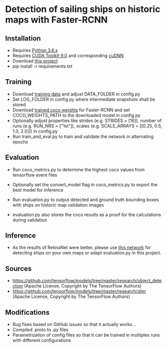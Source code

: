 # Detection of sailing ships on historic maps with Faster-RCNN

## Installation

* Requires [Python 3.6.x](https://www.python.org/downloads/)
* Requires [CUDA Toolkit 9.0](https://developer.nvidia.com/cuda-downloads) and corresponding [cuDNN](https://developer.nvidia.com/rdp/cudnn-download)
* Download [this project](https://gitlab.ethz.ch/sraimund/pictorial-maps-faster-rcnn/-/archive/master/pictorial-maps-faster-rcnn-master.zip)
* pip install -r requirements.txt


## Training

* Download [training data](https://ikgftp.ethz.ch/?u=hpMc&p=uLZy&path=/pictorial_maps_faster_rcnn_data.zip) and adjust DATA_FOLDER in config.py 
* Set LOG_FOLDER in config.py where intermediate snapshots shall be stored
* Download [trained coco weights](http://download.tensorflow.org/models/object_detection/faster_rcnn_resnet50_coco_2018_01_28.tar.gz) for Faster-RCNN and set COCO_WEIGHTS_PATH to the downloaded model in config.py
* Optionally adjust properties like strides (e.g. STRIDES = [16]), number of runs (e.g. RUN_NRS = ["1st"]), scales (e.g. SCALE_ARRAYS = [[0.25, 0.5, 1.0, 2.0]]) in config.py
* Run train_and_eval.py to train and validate the network in alternating epochs


## Evaluation

* Run coco_metrics.py to determine the highest coco values from tensorflow event files 
* Optionally set the convert_model flag in coco_metrics.py to export the best model for inference

* Run evaluation.py to output detected and ground truth bounding boxes with ships on historic map validation images
* evaluation.py also stores the coco results as a proof for the calculations during validation


## Inference

* As the results of RetinaNet were better, please use [this network](https://gitlab.ethz.ch/sraimund/pictorial-maps-retinanet) for detecting ships on your own maps or adapt evaluation.py in this project.


## Sources
* https://github.com/tensorflow/models/tree/master/research/object_detection (Apache License, Copyright by The TensorFlow Authors)
* https://github.com/tensorflow/models/tree/master/research/slim (Apache License, Copyright by The TensorFlow Authors)


## Modifications
* Bug fixes based on GitHub issues so that it actually works...
* Compiled .proto to .py files
* Parametrization of config files so that it can be trained in multiples runs with different configurations